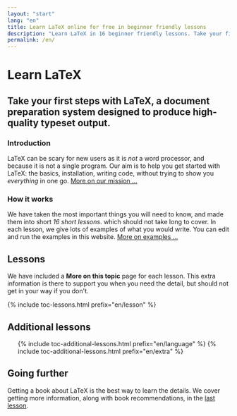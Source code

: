 ```yaml
---
layout: "start"
lang: "en"
title: Learn LaTeX online for free in beginner friendly lessons
description: "Learn LaTeX in 16 beginner friendly lessons. Take your first steps with LaTeX, a document preparation system designed to produce high-quality typeset output."
permalink: /en/
---
```


# Learn LaTeX

<h2 class="heading__introduction">Take your first steps with LaTeX, a document preparation system designed to produce high-quality typeset output.</h2>

<div
  class="text-columns">
  <section>
    <h3 class="text-columns__heading">Introduction</h3>
    <p>LaTeX can be scary for new users as it is <em>not</em> a word processor, 
    and because it is not a single program. Our aim is to help you get 
    started with LaTeX: the basics, installation, writing code, without 
    trying to show you <em>everything</em> in one go. <a href="./mission">More on our mission &hellip;</a></p>
  </section>
  <section>
    <h3 class="text-columns__heading">How it works</h3>
      <p>We have taken the most important things you will need to know, and made them into short <em>16 short lessons</em>. which should not take long to cover. In each lesson, we give lots of examples of what you would write. You can edit and run the examples in this website. <a href="./help#examples">More on examples &hellip;</a></p>
  </section>
</div>

<h2 class="heading__toc" id="toc">Lessons</h2>

<p class="paragraph__toc">We have included a <b>More on this topic</b> page for each lesson. This extra information is there to support you when you need the detail, but should not get in your way if you don't.</p>

{% include toc-lessons.html prefix="en/lesson" %}

<h2 class="heading__toc">Additional lessons</h2>
<ul class="lessons-toc">
  {% include toc-additional-lessons.html prefix="en/language" %}
  {% include toc-additional-lessons.html prefix="en/extra" %}
</ul>

## Going further

Getting a book about LaTeX is the best way to learn the details. We cover getting more information, along with book recommendations, in the [last lesson](./lesson-16).
